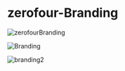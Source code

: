 # zerofour-Branding

![zerofourBranding](https://user-images.githubusercontent.com/107386589/237023430-1481523b-285f-4935-a0c3-f64d2d0a91e7.jpg)



![Branding](https://user-images.githubusercontent.com/107386589/237038167-820f9585-a60e-41c7-8281-1f178e9addbb.png)




![branding2](https://user-images.githubusercontent.com/107386589/237038339-a8d930ac-f979-4b94-b32a-d6b37a93f6da.png)
